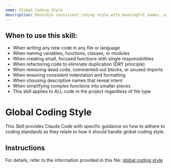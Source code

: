 ```yaml
---
name: Global Coding Style
description: Maintain consistent coding style with meaningful names, small focused functions, proper indentation, and DRY principles across all code. Use this skill when writing any code in any language or file type. When naming variables, functions, classes, or files. When refactoring code to improve readability or reduce duplication. When removing dead code, unused imports, or commented-out blocks. When ensuring code follows formatting standards and linting rules. This skill applies universally to all programming tasks.
---
```


## When to use this skill:

- When writing any new code in any file or language
- When naming variables, functions, classes, or modules
- When creating small, focused functions with single responsibilities
- When refactoring code to eliminate duplication (DRY principle)
- When removing dead code, commented-out blocks, or unused imports
- When ensuring consistent indentation and formatting
- When choosing descriptive names that reveal intent
- When simplifying complex functions into smaller pieces
- This skill applies to ALL code in the project regardless of file type

# Global Coding Style

This Skill provides Claude Code with specific guidance on how to adhere to coding standards as they relate to how it should handle global coding style.

## Instructions

For details, refer to the information provided in this file:
[global coding style](../../../agent-os/standards/global/coding-style.md)
